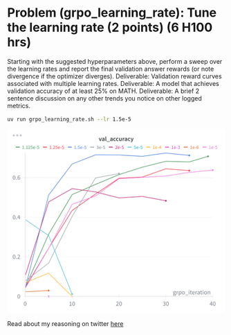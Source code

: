 # Problem (grpo_learning_rate): Tune the learning rate (2 points) (6 H100 hrs)
Starting with the suggested hyperparameters above, perform a sweep over the learning rates and
report the final validation answer rewards (or note divergence if the optimizer diverges).
Deliverable: Validation reward curves associated with multiple learning rates.
Deliverable: A model that achieves validation accuracy of at least 25% on MATH.
Deliverable: A brief 2 sentence discussion on any other trends you notice on other logged metrics.

```bash
uv run grpo_learning_rate.sh --lr 1.5e-5
```

![](figures/grpo_learning_rate.png)

Read about my reasoning on twitter [here](https://x.com/damekdavis/status/1967007561007210699)